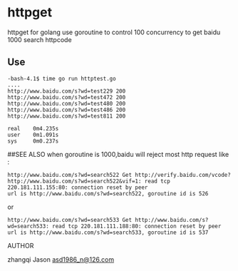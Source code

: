 # httpget
httpget for golang use goroutine to control 100 concurrency to get baidu 1000 search httpcode

## Use

```
-bash-4.1$ time go run httptest.go
....
http://www.baidu.com/s?wd=test229 200
http://www.baidu.com/s?wd=test472 200
http://www.baidu.com/s?wd=test480 200
http://www.baidu.com/s?wd=test486 200
http://www.baidu.com/s?wd=test811 200

real    0m4.235s
user    0m1.091s
sys     0m0.237s

```

##SEE ALSO
when goroutine is 1000,baidu will reject most http request like :
```
http://www.baidu.com/s?wd=search522 Get http://verify.baidu.com/vcode?http://www.baidu.com/s?wd=search522&vif=1: read tcp 220.181.111.155:80: connection reset by peer
url is http://www.baidu.com/s?wd=search522, goroutine id is 526
```

or 
```
http://www.baidu.com/s?wd=search533 Get http://www.baidu.com/s?wd=search533: read tcp 220.181.111.188:80: connection reset by peer
url is http://www.baidu.com/s?wd=search533, goroutine id is 537
```

AUTHOR

zhangqi Jason asd1986_n@126.com
